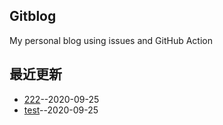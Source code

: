 ## Gitblog
My personal blog using issues and GitHub Action
## 最近更新
- [222](https://github.com/chaleaoch/gitblog/issues/2)--2020-09-25
- [test](https://github.com/chaleaoch/gitblog/issues/1)--2020-09-25
